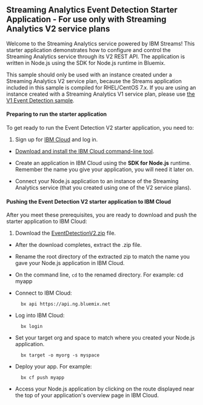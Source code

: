 ## Streaming Analytics Event Detection Starter Application - For use only with Streaming Analytics V2 service plans
Welcome to the Streaming Analytics service powered by IBM Streams! This starter application demonstrates how to configure and control the Streaming Analytics service through its V2 REST API. The application is written in Node.js using the SDK for Node.js runtime in Bluemix.

This sample should only be used with an instance created under a Streaming Analytics V2 service plan, because the Streams application included in this sample is compiled for RHEL/CentOS 7.x.  If you are using an instance created with a Streaming Analytics V1 service plan, please use [the V1 Event Detection sample](https://github.com/IBMStreams/samples/tree/main/QuickStart/EventDetection).

#### Preparing to run the starter application

To get ready to run the Event Detection V2 starter application, you need to:
1. Sign up for [IBM Cloud](https://ace.ng.bluemix.net/) and log in.

- [Download and install the IBM Cloud command-line tool](https://console.bluemix.net/docs/cli/reference/bluemix_cli/get_started.html).

- Create an application in IBM Cloud using the **SDK for Node.js** runtime. Remember the name you give your application, you will need it later on. 

- Connect your Node.js application to an instance of the Streaming Analytics service (that you created using one of the V2 service plans).


#### Pushing the Event Detection V2 starter application to IBM Cloud

After you meet these prerequisites, you are ready to download and push the starter application to IBM Cloud:

1. Download the [EventDetectionV2.zip](https://streams-github-samples.mybluemix.net/?get=QuickStart%2FEventDetectionV2) file.

- After the download completes, extract the .zip file.

- Rename the root directory of the extracted zip to match the name you gave your Node.js application in IBM Cloud.
		
- On the command line, `cd` to the renamed directory. For example:
		cd myapp
		
- Connect to IBM Cloud:

		bx api https://api.ng.bluemix.net

- Log into IBM Cloud:

		bx login

- Set your target org and space to match where you created your Node.js application.

		bx target -o myorg -s myspace

- Deploy your app. For example:

		bx cf push myapp

- Access your Node.js application by clicking on the route displayed near the top of your application's overview page in IBM Cloud.



